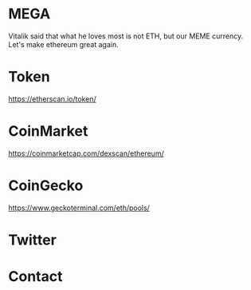 # MEGA
Vitalik said that what he loves most is not ETH, but our MEME currency. Let's make ethereum great again.

# Token
https://etherscan.io/token/

# CoinMarket
https://coinmarketcap.com/dexscan/ethereum/

# CoinGecko
https://www.geckoterminal.com/eth/pools/

# Twitter


# Contact

